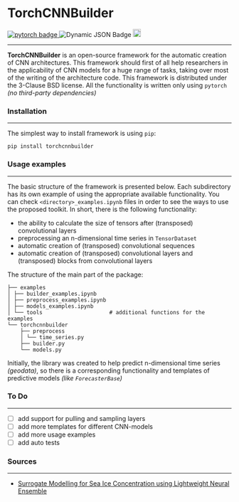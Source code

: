 # TorchCNNBuilder

<div id="badges">
    <a href="https://pytorch.org/">
        <img src="https://img.shields.io/badge/pytorch-CB2C31?style=flat&logo=pytorch&logoColor=white" alt="pytorch badge"/>
    </a>
    <img alt="Dynamic JSON Badge" src="https://img.shields.io/pypi/pyversions/torch">
    <a href="https://badge.fury.io/py/torchcnnbuilder">
        <img src="https://badge.fury.io/py/torchcnnbuilder.svg" alt="PyPI version" height="18">
    </a>
</div>

---
**TorchCNNBuilder** is an open-source framework for the automatic creation of CNN architectures. This framework should first of all help researchers in the applicability of CNN models for a huge range of tasks, taking over most of the writing of the architecture code. This framework is distributed under the 3-Clause BSD license. All the functionality is written only using `pytorch` *(no third-party dependencies)*

### Installation

---
The simplest way to install framework is using `pip`:
```
pip install torchcnnbuilder
```

### Usage examples
---
The basic structure of the framework is presented below. Each subdirectory has its own example of using the appropriate available functionality. You can check `<directory>_examples.ipynb` files in order to see the ways to use the proposed toolkit. In short, there is the following functionality:

- the ability to calculate the size of tensors after (transposed) convolutional layers
- preprocessing an n-dimensional time series in `TensorDataset`
- automatic creation of (transposed) convolutional sequences
- automatic creation of (transposed) convolutional layers and (transposed) blocks from convolutional layers

The structure of the main part of the package:

```
├── examples
│ ├── builder_examples.ipynb
│ ├── preprocess_examples.ipynb
│ ├── models_examples.ipynb
│ └── tools                     # additional functions for the examples
└── torchcnnbuilder
    ├── preprocess
    │ └── time_series.py
    ├── builder.py
    └── models.py
```
Initially, the library was created to help predict n-dimensional time series *(geodata)*, so there is a corresponding functionality and templates of predictive models *(like `ForecasterBase`)*

### To Do
---
- [ ] add support for pulling and sampling layers
- [ ] add more templates for different CNN-models
- [ ] add more usage examples
- [ ] add auto tests

### Sources
---
- [Surrogate Modelling for Sea Ice Concentration using Lightweight Neural Ensemble](https://arxiv.org/abs/2312.04330)

